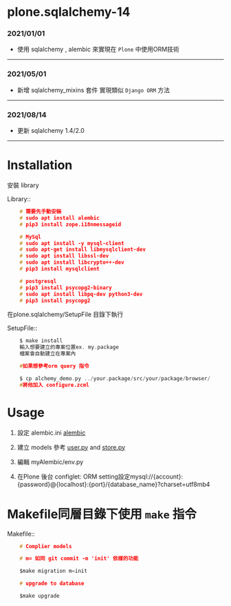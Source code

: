 # plone.sqlalchemy-14

### 2021/01/01
* 使用 sqlalchemy , alembic 來實現在 `Plone` 中使用ORM技術
---
### 2021/05/01
* 新增 sqlalchemy_mixins 套件 實現類似 `Django ORM` 方法

---
### 2021/08/14
* 更新 sqlalchemy 1.4/2.0
---

# Installation

安裝 library

Library::

```h
    # 需要先手動安裝
    # sudo apt install alembic
    # pip3 install zope.i18nmessageid

    # MySql
    # sudo apt install -y mysql-client
    # sudo apt-get install libmysqlclient-dev
    # sudo apt install libssl-dev
    # sudo apt install libcrypto++-dev
    # pip3 install mysqlclient

    # postgresql
    # pip3 install psycopg2-binary
    # sudo apt install libpq-dev python3-dev
    # pip3 install psycopg2
```

在plone.sqlalchemy/SetupFile 目錄下執行

SetupFile::
```h
    $ make install
    輸入想要建立的專案位置ex. my.package
    檔案會自動建立在專案內

    #如果想參考orm query 指令

    $ cp alchemy_demo.py ../your.package/src/your/package/browser/
    #將他加入 configure.zcml
```


# Usage

1. 設定 alembic.ini
[alembic](https://gitlab.com/mingtakco/plone.sqlalchemy/-/blob/master/DemoFile/alembic.ini#L45)

2. 建立 models 參考 [user.py](https://gitlab.com/mingtakco/plone.sqlalchemy/-/blob/master/DemoFile/models/user.py) and [store.py](https://gitlab.com/mingtakco/plone.sqlalchemy/-/blob/master/DemoFile/models/store.py)

3. 編輯 myAlembic/env.py

4. 在Plone 後台 configlet: ORM setting設定mysql://{account}:{password}@{localhost}:{port}/{database_name}?charset=utf8mb4

# Makefile同層目錄下使用 `make` 指令

Makefile::
```h
    # Complier models

    # m= 如同 git commit -m 'init' 依樣的功能

    $make migration m=init

    # upgrade to database

    $make upgrade
```
